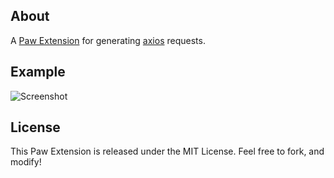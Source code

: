 ## About
A [Paw Extension](https://paw.cloud/) for generating [axios](https://github.com/axios/axios) requests.

## Example
![Screenshot](https://user-images.githubusercontent.com/53658773/63046657-8daf1180-bef0-11e9-9979-3f433d4eef38.png)

## License
This Paw Extension is released under the MIT License. Feel free to fork, and modify!
